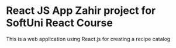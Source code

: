 # React JS App Zahir project for SoftUni React Course
This is a web application using React.js for creating a recipe catalog
